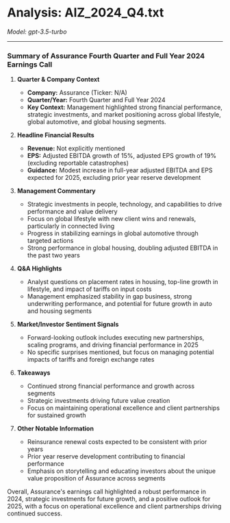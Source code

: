 # Analysis: AIZ_2024_Q4.txt

*Model: gpt-3.5-turbo*

---

### Summary of Assurance Fourth Quarter and Full Year 2024 Earnings Call

1. **Quarter & Company Context**
   - **Company:** Assurance (Ticker: N/A)
   - **Quarter/Year:** Fourth Quarter and Full Year 2024
   - **Key Context:** Management highlighted strong financial performance, strategic investments, and market positioning across global lifestyle, global automotive, and global housing segments.

2. **Headline Financial Results**
   - **Revenue:** Not explicitly mentioned
   - **EPS:** Adjusted EBITDA growth of 15%, adjusted EPS growth of 19% (excluding reportable catastrophes)
   - **Guidance:** Modest increase in full-year adjusted EBITDA and EPS expected for 2025, excluding prior year reserve development

3. **Management Commentary**
   - Strategic investments in people, technology, and capabilities to drive performance and value delivery
   - Focus on global lifestyle with new client wins and renewals, particularly in connected living
   - Progress in stabilizing earnings in global automotive through targeted actions
   - Strong performance in global housing, doubling adjusted EBITDA in the past two years

4. **Q&A Highlights**
   - Analyst questions on placement rates in housing, top-line growth in lifestyle, and impact of tariffs on input costs
   - Management emphasized stability in gap business, strong underwriting performance, and potential for future growth in auto and housing segments

5. **Market/Investor Sentiment Signals**
   - Forward-looking outlook includes executing new partnerships, scaling programs, and driving financial performance in 2025
   - No specific surprises mentioned, but focus on managing potential impacts of tariffs and foreign exchange rates

6. **Takeaways**
   - Continued strong financial performance and growth across segments
   - Strategic investments driving future value creation
   - Focus on maintaining operational excellence and client partnerships for sustained growth

7. **Other Notable Information**
   - Reinsurance renewal costs expected to be consistent with prior years
   - Prior year reserve development contributing to financial performance
   - Emphasis on storytelling and educating investors about the unique value proposition of Assurance across segments

Overall, Assurance's earnings call highlighted a robust performance in 2024, strategic investments for future growth, and a positive outlook for 2025, with a focus on operational excellence and client partnerships driving continued success.